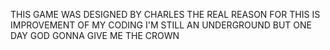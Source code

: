 THIS GAME WAS DESIGNED BY CHARLES 
THE REAL REASON FOR THIS IS 
IMPROVEMENT OF MY CODING I'M STILL AN UNDERGROUND 
BUT ONE DAY GOD GONNA GIVE ME THE CROWN
